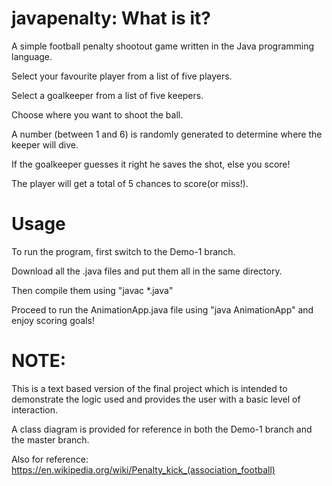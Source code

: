# javapenalty: What is it?
A simple football penalty shootout game written in the Java programming language.

Select your favourite player from a list of five players.

Select a goalkeeper from a list of five keepers.

Choose where you want to shoot the ball.

A number (between 1 and 6) is randomly generated to determine where the keeper will dive.

If the goalkeeper guesses it right he saves the shot, else you score!

The player will get a total of 5 chances to score(or miss!).

# Usage
To run the program, first switch to the Demo-1 branch. 

Download all the .java files and put them all in the same directory. 

Then compile them using "javac *.java"

Proceed to run the AnimationApp.java file using "java AnimationApp" and enjoy scoring goals!

# NOTE:
This is a text based version of the final project which is intended to demonstrate the logic used and provides the user with a basic level of interaction.

A class diagram is provided for reference in both the Demo-1 branch and the master branch.

Also for reference:
https://en.wikipedia.org/wiki/Penalty_kick_(association_football)
